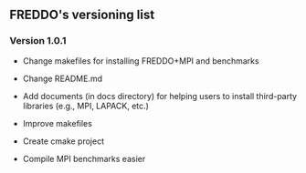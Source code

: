 ## FREDDO's versioning list

### Version 1.0.1
- Change makefiles for installing FREDDO+MPI and benchmarks
- Change README.md
- Add documents (in docs directory) for helping users to install third-party libraries (e.g., MPI, LAPACK, etc.)



- Improve makefiles
- Create cmake project
- Compile MPI benchmarks easier
